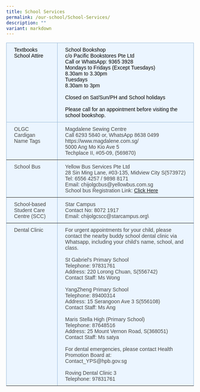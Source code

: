 ```yaml
---
title: School Services
permalink: /our-school/School-Services/
description: ""
variant: markdown
---
```

<style type="text/css">
.tg  {border-collapse:collapse;border-color:#9ABAD9;border-spacing:0;}
.tg td{background-color:#EBF5FF;border-color:#9ABAD9;border-style:solid;border-width:1px;color:#444;
  font-family:Arial, sans-serif;font-size:14px;overflow:hidden;padding:10px 20px;word-break:normal;}
.tg th{background-color:#409cff;border-color:#9ABAD9;border-style:solid;border-width:1px;color:#fff;
  font-family:Arial, sans-serif;font-size:14px;font-weight:normal;overflow:hidden;padding:10px 20px;word-break:normal;}
.tg .tg-3gn3{background-color:#ebf5ff;border-color:inherit;color:#000000;text-align:left;vertical-align:top}
.tg .tg-0pky{border-color:inherit;text-align:left;vertical-align:top}
</style>
<table class="tg"><thead>
  <tr>
    <th class="tg-3gn3">Textbooks <br>School Attire </th>
    <th class="tg-3gn3">School Bookshop<br>c/o Pacific Bookstores Pte Ltd<br>Call or WhatsApp: 9365 3928<br>Mondays to Fridays (Except Tuesdays)<br>8.30am to 3.30pm<br>Tuesdays<br>8.30am to 3pm<br><br>Closed on Sat/Sun/PH and School holidays<br><br>Please call for an appointment before visiting the school bookshop.<br></th>
  </tr></thead>
<tbody>
  <tr>
    <td class="tg-0pky">OLGC Cardigan<br>Name Tags</td>
    <td class="tg-0pky">Magdalene Sewing Centre<br>Call 6293 5840 or, WhatsApp 8638 0499<br>https://www.magdalene.com.sg/<br>5000 Ang Mo Kio Ave 5<br>Techplace II, #05-09, (569870)</td>
  </tr>
  <tr>
    <td class="tg-0pky">School Bus</td>
    <td class="tg-0pky">Yellow Bus Services Pte Ltd<br>28 Sin Ming Lane, #03-135, Midview City S(573972)<br>Tel: 6556 4257 / 9898 8171<br>Email: chijolgcbus@yellowbus.com.sg<br>School bus Registration Link: <a rel="noopener noreferrer" target="_blank" href="https://yellowbus.adaptivebizapp.com/REGISTRATION/CREATEBYSCHOOL?IDE=cjXlSbTPCUIoYqCDs/4NkyXCpKggXBdeSVpSCKSuNMD0xZ8RybQMU7M4VwJuHdke+nVdsP7QxS3LvC/XSvgnqBV1BX9vNBADfFRxW86nI9Q=">Click Here</a></td>
  </tr>
  <tr>
    <td class="tg-0pky">School-based Student Care Centre (SCC)</td>
    <td class="tg-0pky">Star Campus<br>Contact No: 8072 1917<br>Email: chijolgcscc@starcampus.org\</td>
  </tr>
  <tr>
    <td class="tg-0pky">Dental Clinic</td>
    <td class="tg-0pky">For urgent appointments for your child, please contact the nearby buddy school dental clinic via Whatsapp, including your child’s name, school, and class.<br><br>St Gabriel's Primary School<br>Telephone: 97831761<br>Address: 220 Lorong Chuan, S(556742)<br>Contact Staff: Ms Wong <br><br>YangZheng Primary School<br>Telephone: 89400314<br>Address: 15 Serangoon Ave 3 S(556108)<br>Contact Staff: Ms Ang<br><br>Maris Stella High (Primary School)<br>Telephone: 87648516<br>Address: 25 Mount Vernon Road, S(368051)<br>Contact Staff: Ms satya<br><br>For dental emergencies,  please contact Health Promotion Board at:<br>Contact_YPS@hpb.gov.sg<br><br>Roving Dental Clinic 3<br>Telephone: 97831761</td>
  </tr>
</tbody></table>
